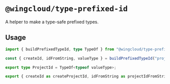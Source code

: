 # `@wingcloud/type-prefixed-id`

A helper to make a type-safe prefixed types.

## Usage

```ts
import { buildPrefixedTypeId, type TypeOf } from "@wingcloud/type-prefixed-id";

const { createId, idFromString, valueType } = buildPrefixedTypeId("project");

export type ProjectId = TypeOf<typeof valueType>;

export { createId as createProjectId, idFromString as projectIdFromString };
```
